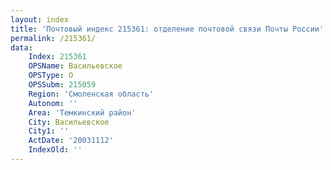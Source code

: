 ```yaml
---
layout: index
title: 'Почтовый индекс 215361: отделение почтовой связи Почты России'
permalink: /215361/
data:
    Index: 215361
    OPSName: Васильевское
    OPSType: О
    OPSSubm: 215059
    Region: 'Смоленская область'
    Autonom: ''
    Area: 'Темкинский район'
    City: Васильевское
    City1: ''
    ActDate: '20031112'
    IndexOld: ''
---
```

